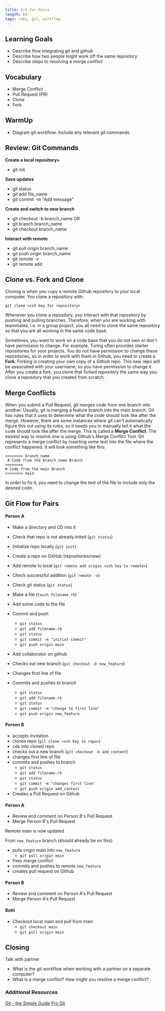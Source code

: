 ```yaml
---
title: Git for Pairs
length: 60
tags: ruby, git, workflow
---
```


## Learning Goals

* Describe flow integrating git and github
* Describe how two people might work off the same repository
* Describe steps to resolving a merge conflict

## Vocabulary

* Merge Conflict
* Pull Request (PR)
* Clone
* Fork

## WarmUp

* Diagram git workflow. Include any relevant git commands.

## Review: Git Commands

**Create a local repository>**
* git init

**Save updates**
* git status
* git add file_name
* git commit -m "Add message"

**Create and switch to new branch**
* git checkout -b branch_name
OR
* git branch branch_name
* git checkout branch_name

**Interact with remote**
* git pull origin branch_name
* git push origin branch_name
* git remote -v
* git remote add <ssh key>

## Clone vs. Fork and Clone

Cloning is when you copy a remote Github repository to your local computer. You clone a repository with:

```
git clone <ssh key for repository>
```

Whenever you clone a repository, you interact with that repository by pushing and pulling branches. Therefore, when you are working with teammates, i.e. in a group project, you all need to clone the same repository so that you are all working in the same code base.

Sometimes, you want to work on a code base that you do not own or don't have permission to change. For example, Turing often provides starter repositories for your projects. You do not have permission to change these repositories, so in order to work with them in Github, you need to create a **Fork**. Forking is creating your own copy of a Github repo. This new repo will be associated with your username, so you have permission to change it. After you create a fork, you clone that forked repository the same way you clone a repository that you created from scratch.

## Merge Conflicts

When you submit a Pull Request, git merges code from one branch into another. Usually, git is merging a feature branch into the main branch. Git has rules that it uses to determine what the code should look like after the merge. However, there are some instances where git can't automatically figure this out using its rules, so it needs you to manually tell it what the code should look like after the merge. This is called a **Merge Conflict**. The easiest way to resolve one is using Github's Merge Conflict Tool. Git represents a merge conflict by inserting some text into the file where the conflict happened. It will look something like this:

```
<<<<<<<< branch_name
 # Code from the branch_name Branch
========
# Code from the main Branch
>>>>>>>> main
```

In order to fix it, you need to change the text of the file to include only the desired code.

## Git Flow for Pairs

#### Person A

* Make a directory and CD into it
* Check that repo is not already inited
  (`git status`)
* Initialize repo locally
  (`git init`)
* Create a repo on GitHub
  (repositories/new)
* Add remote to local
  (`git remote add origin <ssh key to remote>`)
* Check successful addition
  (`git remote -v`)
* Check git status
  (`git status`)
* Make a file
  (`touch filename.rb`)
* Add some code to the file
* Commit and push
  - `git status`
  - `git add filename.rb`
  - `git status`
  - `git commit -m "initial commit"`
  - `git push origin main`
* Add collaborator on github

* Checks out new branch (`git checkout -b new_feature`)
* Changes first line of file
* Commits and pushes to branch
  - `git status`
  - `git add filename.rb`
  - `git status`
  - `git commit -m "change to first line"`
  - `git push origin new_feature`

#### Person B
* accepts invitation
* clones repo (`git clone <ssh key to repo>`)
* cds into cloned repo
* checks out a new branch (`git checkout -b add_content`)
* changes first line of file
* commits and pushes to branch
  - `git status`
  - `git add filename.rb`
  - `git status`
  - `git commit -m "changes first line"`
  - `git push origin add_content`
* Creates a Pull Request on Github

#### Person A
* Review and comment on Person B's Pull Request
* Merge Person B's Pull Request

Remote main is now updated

From `new_feature` branch (should already be on this): 
* pulls origin main into `new_feature`
  - `git pull origin main`
* fixes merge conflict
* commits and pushes to remote `new_feature`
* creates pull request on Github

#### Person B
* Review and comment on Person A's Pull Request
* Merge Person A's Pull Request

#### Both
* Checkout local main and pull from main
  * `git checkout main`
  * `git pull origin main`


## Closing

Talk with partner
* What is the git workflow when working with a partner on a separate computer?
* What is a merge conflict? How might you resolve a merge conflict?

### Additional Resources

[Git - the Simple Guide](http://rogerdudler.github.io/git-guide/)
[Pro Git](https://git-scm.com/book/en/v2)
